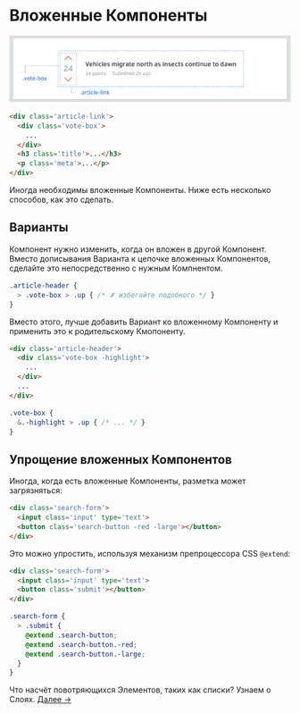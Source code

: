 # Вложенные Компоненты

![](images/component-nesting.png)

```html
<div class='article-link'>
  <div class='vote-box'>
    ...
  </div>
  <h3 class='title'>...</h3>
  <p class='meta'>...</p>
</div>
```

Иногда необходимы вложенные Компоненты. Ниже есть несколько способов, как это сделать.

## Варианты
Компонент нужно изменить, когда он вложен в другой Компонент. Вместо дописывания Варианта к цепочке вложенных Компонентов, сделайте это непосредственно с нужным Компнентом.

```scss
.article-header {
  > .vote-box > .up { /* ✗ избегайте подобного */ }
}
```

  Вместо этого, лучше добавить Вариант ко вложенному Компоненту и применить это к родительскому Кмопоненту.

```html
<div class='article-header'>
  <div class='vote-box -highlight'>
    ...
  </div>
  ...
</div>
```

```scss
.vote-box {
  &.-highlight > .up { /* ... */ }
}
```

## Упрощение вложенных Компонентов
Иногда, когда есть вложенные Компоненты, разметка может загрязняться:

```html
<div class='search-form'>
  <input class='input' type='text'>
  <button class='search-button -red -large'></button>
</div>
```

Это можно упростить, используя механизм препроцессора CSS `@extend`:

```html
<div class='search-form'>
  <input class='input' type='text'>
  <button class='submit'></button>
</div>
```

```scss
.search-form {
  > .submit {
    @extend .search-button;
    @extend .search-button.-red;
    @extend .search-button.-large;
  }
}
```

Что насчёт повотряющихся Элементов, таких как списки? Узнаем о Слоях.
[Далее →](layouts.md)
<!-- {p:.pull-box} -->
